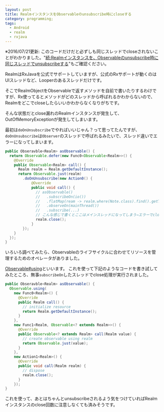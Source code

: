 ```yaml
---
layout: post
title: RealmインスタンスをObservableのunsubscribe時にcloseする
category: programming;
tags:
  - Android
  - realm
  - rxjava
---
```


※2016/07/21更新: このコードだけだと必ずしも同じスレッドでcloseされないことがわかりました。"[続:Realmインスタンスを、Observableのunsubscribe時に同じスレッドでunsubscribeする](/2016/07/21/how-to-close-realm-upon-unsubscribe-on-same-thread/)"もご確認ください。

RealmはRxJavaを公式でサポートしていますが、公式のRxサポートが動くのはUIスレッドなど、Looperのあるスレッドだけです。

そこでRealmObjectをObservableで返すメソッドを自前で書いたりするわけですが、Rx使ってるとメソッドがどのスレッドから呼ばれるかわからないので、Realmをどこでcloseしたらいいかわからなくなりがちです。

そんな状態だとclose漏れのRealmインスタンスが発生して、OutOfMemoryExceptionが発生してしまいます。

最初は`doOnUnsubscribe`でやればいいじゃん？って思ってたんですが、`doOnUnsubscribe`は`Observer`のスレッドで呼ばれるみたいで、スレッド違いでエラーになってしまいます。

```java
public Obseravble<Realm> asObservable() {
  return Observable.defer(new Func0<Observable<Realm>>() {
    @Override
    public Observable<Realm> call() {
      Realm realm = Realm.getDefaultInstance();
      return Observable.just(realm)
        .doOnUnsubscribe(new Action0() {
            @Override
            public void call() {
              // asObservable()
              //   .subscribeOn(io())
              //   .flatMap(ream -> realm.where(Note.class).find().getTitle())
              //   .observeOn(mainThread())
              //   .subscribe(...)
              // こんな感じで書くとここはメインスレッドになってしまう→エラーでcloseできない
              realm.close();
            }
        });
    }
  });
}
```


いろいろ調べてみたら、Observableのライフサイクルに合わせてリソースを管理するためのオペレータがありました。

[Observable#using](http://reactivex.io/documentation/operators/using.html)といいます。
これを使って下記のようなコードを書き試してみたところ、無事`subscribeOn`したスレッドでclose処理が実行されました。

```java
public Obseravble<Realm> asObservable() {
  Observable.using(
    new Func0<Realm>() {
      @Override
      public Realm call() {
        // initialize resource
        return Realm.getDefaultInstance();
      }
    },
    new Func1<Realm, Observable<? extends Realm>>() {
      @Override
      public Observable<? extends Realm> call(Realm value) {
        // create observable using realm
        return Observable.just(value);
      }
    },
    new Action1<Realm>() {
      @Override
      public void call(Realm realm) {
        // dispose
        realm.close();
      }
    });
}
```

これを使って、あとはちゃんとunsubscribeされるよう気をつけていればRealmインスタンスのclose回数に注意しなくても済みそうです。

